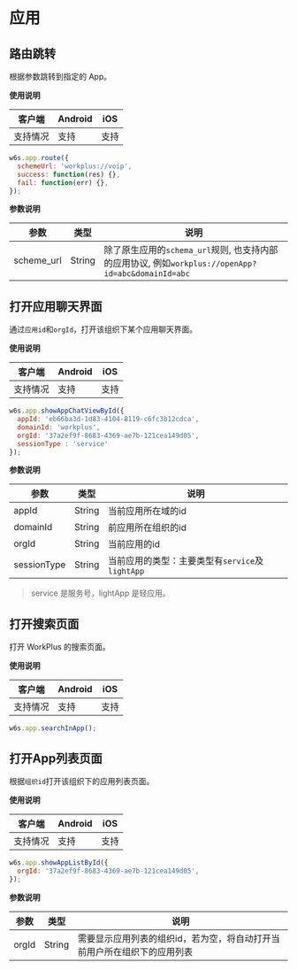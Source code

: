 # 应用

## 路由跳转

根据参数跳转到指定的 App。

**使用说明**

| 客户端   | Android | iOS  |
| -------- | ------- | ---- |
| 支持情况 | 支持  | 支持 |

<CodeWrapper fn="app.route">

```js
w6s.app.route({
  schemeUrl: 'workplus://voip',
  success: function(res) {},
  fail: function(err) {},
});
```
</CodeWrapper>

**参数说明**

| 参数 | 类型 | 说明|
| - | - | - |
| scheme_url |  String | 除了原生应用的`schema_url`规则, 也支持内部的应用协议, 例如`workplus://openApp?id=abc&domainId=abc` |


## 打开应用聊天界面

通过`应用id`和`orgId`，打开该组织下某个应用聊天界面。

**使用说明**

| 客户端   | Android | iOS  |
| -------- | ------- | ---- |
| 支持情况 | 支持  | 支持 |

<CodeWrapper fn="app.showAppChatViewById" :qrcode="false">

```js
w6s.app.showAppChatViewById({
  appId: 'eb66ba3d-1d83-4104-8119-c6fc3b12cdca',
  domainId: 'workplus',
  orgId: '37a2ef9f-8683-4369-ae7b-121cea149d05',
  sessionType : 'service'
});
```
</CodeWrapper>

**参数说明**

| 参数 | 类型 | 说明|
| - | - | - |
| appId |  String | 当前应用所在域的id |
| domainId |  String | 前应用所在组织的id |
| orgId |  String | 当前应用的id |
| sessionType |  String | 当前应用的类型：主要类型有`service`及`lightApp` |

> service 是服务号，lightApp 是轻应用。


## 打开搜索页面

打开 WorkPlus 的搜索页面。

**使用说明**

| 客户端   | Android | iOS  |
| -------- | ------- | ---- |
| 支持情况 | 支持  | 支持 |

<CodeWrapper fn="app.searchInApp">

```js
w6s.app.searchInApp();
```
</CodeWrapper>


## 打开App列表页面

根据`组织id`打开该组织下的应用列表页面。

**使用说明**

| 客户端   | Android | iOS  |
| -------- | ------- | ---- |
| 支持情况 | 支持  | 支持 |

<CodeWrapper fn="app.showAppListById">

```js
w6s.app.showAppListById({
  orgId: '37a2ef9f-8683-4369-ae7b-121cea149d05',
});
```
</CodeWrapper>

**参数说明**

| 参数 | 类型 | 说明|
| - | - | - |
| orgId |  String | 需要显示应用列表的组织id，若为空，将自动打开当前用户所在组织下的应用列表 |
